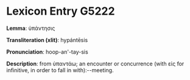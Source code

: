 # Lexicon Entry G5222

**Lemma**: ὑπάντησις

**Transliteration (xlit)**: hypántēsis

**Pronunciation**: hoop-an'-tay-sis

**Description**:
from ὑπαντάω; an encounter or concurrence (with εἰς for infinitive, in order to fall in with):--meeting.
